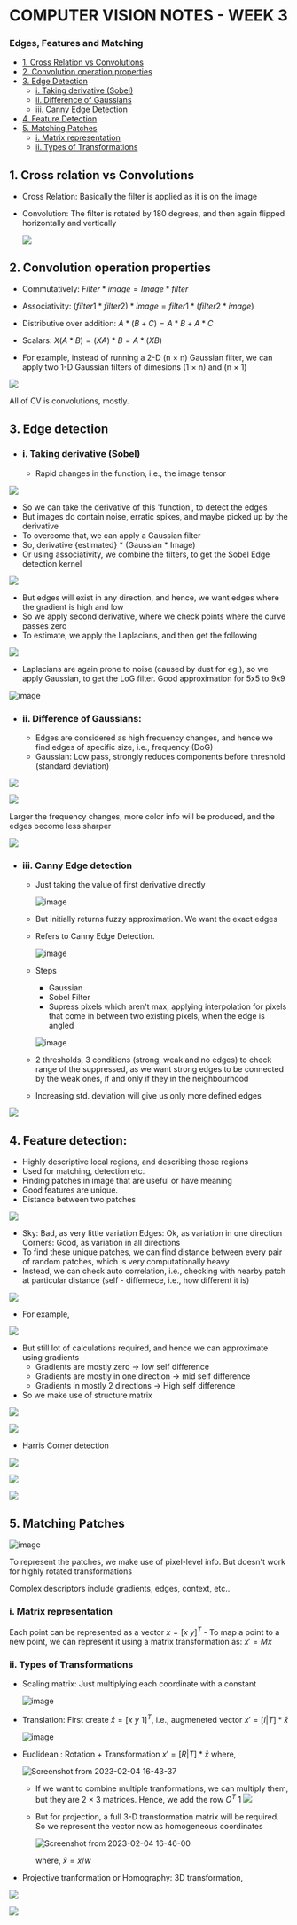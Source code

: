 # COMPUTER VISION NOTES - WEEK 3

### Edges, Features and Matching

- [1. Cross Relation vs Convolutions](#1-cross-relation-vs-convolutions)
- [2. Convolution operation properties](#2-convolution-operation-properties)
- [3. Edge Detection](#3-edge-detection)
  - [i. Taking derivative (Sobel)](#i-taking-derivative-sobel) 
  - [ii. Difference of Gaussians](#ii-difference-of-gaussians)
  - [iii. Canny Edge Detection](#iii-canny-edge-detection)
- [4. Feature Detection](#4-feature-detection) 
- [5. Matching Patches](#5-matching-patches)
  - [i. Matrix representation](#i-matrix-representation)
  - [ii. Types of Transformations](#ii-types-of-transformations) 

## 1. Cross relation vs Convolutions
 - Cross Relation: Basically the filter is applied as it is on the image
 - Convolution: The filter is rotated by 180 degrees, and then again flipped horizontally and vertically
    
    ![](https://i.imgur.com/TyWUSFl.png)

## 2. Convolution operation properties
 - Commutatively: $Filter * image = Image * filter$
 - Associativity: $(filter1 * filter2) * image = filter1 * (filter2 * image)$
 - Distributive over addition: $A*(B + C) = A * B + A * C$
 - Scalars: $X(A * B) = (XA) * B = A * (XB)$

 - For example, instead of running a 2-D (n $\times$ n) Gaussian filter, we can apply two 1-D Gaussian filters of dimesions (1 $\times$ n) and (n $\times$ 1)

  ![](https://i.imgur.com/W957SlQ.png)

All of CV is convolutions, mostly. 

## 3. Edge detection
 - ### i. Taking derivative (Sobel)
   - Rapid changes in the function, i.e., the image tensor
          
 ![](https://i.imgur.com/V8hThl7.png)
      
   - So we can take the derivative of this 'function', to detect the edges
   - But images do contain noise, erratic spikes, and maybe picked up by the derivative
   - To overcome that, we can apply a Gaussian filter
   - So, derivative {estimated} * (Gaussian * Image)
   - Or using associativity, we combine the filters, to get the Sobel Edge detection kernel
        
 ![](https://i.imgur.com/3Yi3kTh.png)
        
   - But edges will exist in any direction, and hence, we want edges where the gradient is high and low
   - So we apply second derivative, where we check points where the curve passes zero
   - To estimate, we apply the Laplacians, and then get the following
        
 ![](https://i.imgur.com/qXmCh7U.png)
        
   - Laplacians are again prone to noise (caused by dust for eg.), so we apply Gaussian, to get the LoG filter. Good approximation for 5x5 to 9x9
        
 ![image](https://user-images.githubusercontent.com/103848930/216812881-eaed95e7-4814-44a1-adaa-01bdc5cf70ec.png)


 - ### ii. Difference of Gaussians: 
   - Edges are considered as high frequency changes, and hence we find edges of specific size, i.e., frequency (DoG)
   - Gaussian: Low pass, strongly reduces components before threshold (standard deviation)

 ![](https://i.imgur.com/UKGuThu.png)

 ![](https://i.imgur.com/nL9YIgQ.png)

   Larger the frequency changes, more color info will be produced, and the edges become less sharper
          
 ![](https://i.imgur.com/hufhOIh.png)
          
- ### iii. Canny Edge detection
   - Just taking the value of first derivative directly
   
     ![image](https://user-images.githubusercontent.com/103848930/216814766-a054598f-1915-4245-b1c1-d2db0bcecaee.png)
          
   - But initially returns fuzzy approximation. We want the exact edges
   - Refers to Canny Edge Detection.

     ![image](https://user-images.githubusercontent.com/103848930/216814810-554cdee1-0ff5-4729-a025-aade12181452.png)
 
   - Steps 
     - Gaussian
     - Sobel Filter
     - Supress pixels which aren't max, applying interpolation for pixels that come in between two existing pixels, when the edge is angled

      ![image](https://user-images.githubusercontent.com/103848930/216814851-1451b012-f2da-4264-bf31-5e444e8bda18.png)

   - 2 thresholds, 3 conditions (strong, weak and no edges) to check range of the suppressed, as we want strong edges to be connected by the weak ones, if and only if they in the neighbourhood
   - Increasing std. deviation will give us only more defined edges

 ![](https://i.imgur.com/S3KbXuY.png)

## 4. Feature detection: 
 - Highly descriptive local regions, and describing those regions
 - Used for matching, detection etc.
 - Finding patches in image that are useful or have meaning
 - Good features are unique. 
 - Distance between two patches

 ![](https://i.imgur.com/DYMKSDm.png)
        
  - Sky: Bad, as very little variation
    Edges: Ok, as variation in one direction
    Corners: Good, as variation in all directions
  - To find these unique patches, we can find distance between every pair of random patches, which is very computationally heavy
  - Instead, we can check auto correlation, i.e., checking with nearby patch at particular distance (self - differnece, i.e., how different it is)
       
 ![](https://i.imgur.com/glFbvKG.png)
        
  - For example, 
        
 ![](https://i.imgur.com/oaDlM7x.png)

  - But still lot of calculations required, and hence we can approximate using gradients
    - Gradients are mostly zero -> low self difference
    - Gradients are mostly in one direction -> mid self difference
    - Gradients in mostly 2 directions -> High self difference
  - So we make use of structure matrix
        
 ![](https://i.imgur.com/UY46RrR.png)
        
 ![](https://i.imgur.com/FNt7HM9.png)
 
  - Harris Corner detection
       
 ![](https://i.imgur.com/D7W7FE3.png)
        
 ![](https://i.imgur.com/S3ffgMh.png)
        
 ![](https://i.imgur.com/Yp1yfAn.png)
        
## 5. Matching Patches

![image](https://user-images.githubusercontent.com/103848930/216815120-9a5ae917-763f-4eb1-9eeb-285cd6611f24.png)

To represent the patches, we make use of pixel-level info. But doesn't work for highly rotated transformations

Complex descriptors include gradients, edges, context, etc..

   ### i. Matrix representation 
   Each point can be represented as a vector
   $x = [x \ y]^T$
    - To map a point to a new point, we can represent it using a matrix transformation as:
       $x' = Mx$
   ### ii. Types of Transformations
   - Scaling matrix: Just multiplying each coordinate with a constant
      
      ![image](https://user-images.githubusercontent.com/103848930/216814188-cf94235b-52dd-437b-a781-f6d9c7490d8a.png)
       
   - Translation: First create  $\bar{x} = [x \ y \ 1] ^T$, i.e., augmeneted vector
     ${x}' = [I | T] * \bar{x}$
     
     ![image](https://user-images.githubusercontent.com/103848930/216814273-aa8f1ab5-affc-4667-8680-3087f346d2cc.png)
            
   - Euclidean : Rotation + Transformation
      ${x}' = [R | T] * \bar{x}$
      where, 
      
     ![Screenshot from 2023-02-04 16-43-37](https://user-images.githubusercontent.com/103848930/216764157-4cc3d52b-7272-4bfa-b518-80d904f4160c.png)

      - If we want to combine multiple tranformations, we can multiply them, but they are 2 $\times$ 3 matrices. Hence, we add the row $O^T$ 1
        ![](https://i.imgur.com/74V9Hyn.png)
  
      - But for projection, a full 3-D transformation matrix will be required. So we represent the vector now as homogeneous coordinates
              
        ![Screenshot from 2023-02-04 16-46-00](https://user-images.githubusercontent.com/103848930/216764215-70450145-73d1-4ff8-b66e-74e2e53e67da.png)

         where, $\bar{x} = \tilde{x}/\tilde{w}$
  
   - Projective tranformation or Homography: 3D transformation, 

 ![](https://i.imgur.com/JC0mboy.png)
              
 ![](https://i.imgur.com/mIN282K.png)
              
 
